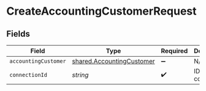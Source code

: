 # CreateAccountingCustomerRequest


## Fields

| Field                                                                         | Type                                                                          | Required                                                                      | Description                                                                   |
| ----------------------------------------------------------------------------- | ----------------------------------------------------------------------------- | ----------------------------------------------------------------------------- | ----------------------------------------------------------------------------- |
| `accountingCustomer`                                                          | [shared.AccountingCustomer](../../../sdk/models/shared/accountingcustomer.md) | :heavy_minus_sign:                                                            | N/A                                                                           |
| `connectionId`                                                                | *string*                                                                      | :heavy_check_mark:                                                            | ID of the connection                                                          |